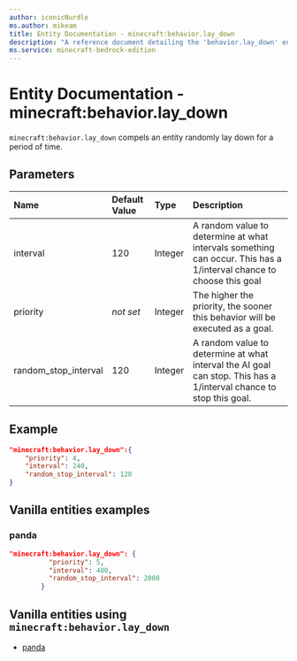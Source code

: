 ```yaml
---
author: iconicNurdle
ms.author: mikeam
title: Entity Documentation - minecraft:behavior.lay_down
description: "A reference document detailing the 'behavior.lay_down' entity goal"
ms.service: minecraft-bedrock-edition
---
```


# Entity Documentation - minecraft:behavior.lay_down

`minecraft:behavior.lay_down` compels an entity randomly lay down for a period of time.

## Parameters

|Name |Default Value  |Type  |Description  |
|:----------|:----------|:----------|:----------|
|interval| 120| Integer| A random value to determine at what intervals something can occur. This has a 1/interval chance to choose this goal |
|priority|*not set*|Integer|The higher the priority, the sooner this behavior will be executed as a goal.|
|random_stop_interval| 120| Integer| A random value to determine at what interval the AI goal can stop. This has a 1/interval chance to stop this goal.|

## Example

```json
"minecraft:behavior.lay_down":{
    "priority": 4,
    "interval": 240,
    "random_stop_interval": 120
}
```

## Vanilla entities examples

### panda

```json
"minecraft:behavior.lay_down": {
          "priority": 5,
          "interval": 400,
          "random_stop_interval": 2000
        }
```

## Vanilla entities using `minecraft:behavior.lay_down`

- [panda](../../../../Source/VanillaBehaviorPack_Snippets/entities/panda.md)
